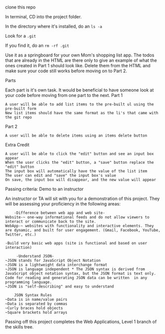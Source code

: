 clone this repo

In terminal, CD into the project folder.

In the directory where it's installed, do an `ls -a`

Look for a `.git`

If you find it, do an `rm -rf .git`

Use it as a springboard for your own Mom's shopping list app. The todos that are already in the HTML are there only to give an example of what the ones created in Part 1 should look like. Delete them from the HTML and make sure your code still works before moving on to Part 2.    


Parts

Each part is it's own task. It would be beneficial to have someone look at your code before moving from one part to the next.
Part 1

    A user will be able to add list items to the pre-built ul using the pre-built form
    New list items should have the same format as the li's that came with the git repo

Part 2

    A user will be able to delete items using an items delete button

Extra Credit

    A user will be able to click the "edit" button and see an input box appear
    When the user clicks the "edit" button, a "save" button replace the "edit" button
    The input box will automatically have the value of the list item
    The user can edit and "save" the input box's value
    On save, the input box will disappear, and the new value will appear

Passing criteria: Demo to an instructor

An instructor or TA will sit with you for a demonstration of this project. They will be assessing your proficiency in the following areas:

        -Difference between web app and web site-
    Website-~ one-way informational feeds and do not allow viewers to interact or communicate back to the site.
    WebApp-~ websites with functionality and interactive elements. They are dynamic, and built for user engagement. (Gmail, Facebook, YouTube, Twitter, etc.) 

    -Build very basic web apps (site is functional and based on user interaction)
        
         -Understand JSON-
    ~JSON stands for JavaScript Object Notation
    ~JSON is a lightweight data interchange format
    ~JSON is language independent * The JSON syntax is derived from JavaScript object notation syntax, but the JSON format is text only. Code for reading and generating JSON data can be written  in any programming language. 
    ~JSON is "self-describing" and easy to understand

        JSON Syntax Rules
    ~Data is in name/value pairs
    ~Data is separated by commas
    ~Curly braces hold objects
    ~Square brackets hold arrays


Passing off this project completes the Web Applications, Level 1 branch of the skills tree.
